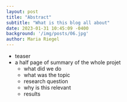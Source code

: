 ```yaml
---
layout: post
title: "Abstract"
subtitle: "What is this blog all about"
date: 2023-01-31 10:45:09 -0400
background: '/img/posts/06.jpg'
author: Maria Riegel
---
```

* teaser
* a half page of summary of the whole projet
    * what did we do
    * what was the topic
    * research question
    * why is this relevant
    * results